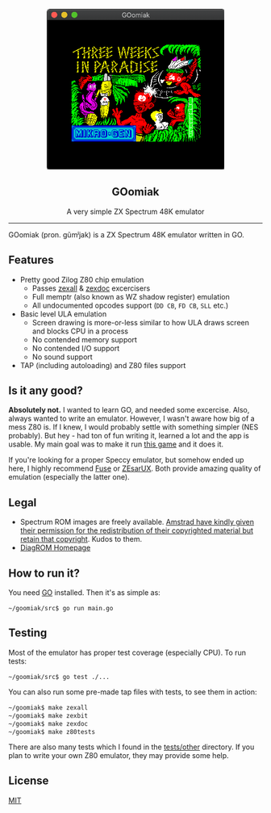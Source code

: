 <p align="center">
  <img src="doc/goomiak.png">
  <h2 align="center">GOomiak</h2>
  <p align="center">A very simple ZX Spectrum 48K emulator</p>
</p>

---

GOomiak (pron. ɡũmʲjak) is a ZX Spectrum 48K emulator written in GO.


## Features

* Pretty good Zilog Z80 chip emulation
  * Passes [zexall](http://mdfs.net/Software/Z80/Exerciser/Spectrum/) & [zexdoc](http://mdfs.net/Software/Z80/Exerciser/Spectrum/) excercisers
  * Full memptr (also known as WZ shadow register) emulation
  * All undocumented opcodes support (`DD CB`, `FD CB`, `SLL` etc.)
* Basic level ULA emulation
  * Screen drawing is more-or-less similar to how ULA draws screen and blocks CPU in a process
  * No contended memory support
  * No contended I/O support
  * No sound support
* TAP (including autoloading) and Z80 files support

## Is it any good?

**Absolutely not.** I wanted to learn GO, and needed some excercise. Also, always wanted to write an emulator.
However, I wasn't aware how big of a mess Z80 is. If I knew, I would probably settle with something simpler (NES probably).
But hey - had ton of fun writing it, learned a lot and the app is usable. My main goal was to make it run
[this game](https://worldofspectrum.org/archive/software/text-adventures/puszka-pandory-marcin-borkowski) and it does it.

If you're looking for a proper Speccy emulator, but somehow ended up here, I highly recommend
[Fuse](http://fuse-emulator.sourceforge.net/) or [ZEsarUX](https://github.com/chernandezba/zesarux).
Both provide amazing quality of emulation (especially the latter one).

## Legal

* Spectrum ROM images are freely available. [Amstrad have kindly given their permission for the redistribution of their copyrighted material but retain that copyright](doc/roms-legal.txt). Kudos to them.
* [DiagROM Homepage](http://blog.retroleum.co.uk/electronics-articles/a-diagnostic-rom-image-for-the-zx-spectrum/)

## How to run it?

You need [GO](https://golang.org/doc/install) installed. Then it's as simple as:

```
~/goomiak/src$ go run main.go
```

## Testing

Most of the emulator has proper test coverage (especially CPU). To run tests:

```
~/goomiak/src$ go test ./...
```

You can also run some pre-made tap files with tests, to see them in action:

```
~/goomiak$ make zexall
~/goomiak$ make zexbit
~/goomiak$ make zexdoc
~/goomiak$ make z80tests
```

There are also many tests which I found in the [tests/other](tests/other) directory. If you plan to write your own Z80 emulator, they may provide some help.

## License

[MIT](LICENSE)
